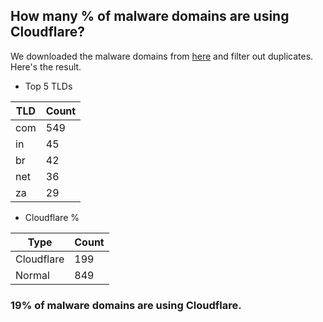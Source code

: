 ## How many % of malware domains are using Cloudflare?


We downloaded the malware domains from [here](https://urlhaus.abuse.ch) and filter out duplicates.
Here's the result.


[//]: # (start replacement)


- Top 5 TLDs

| TLD | Count |
| --- | --- |
| com | 549 |
| in | 45 |
| br | 42 |
| net | 36 |
| za | 29 |


- Cloudflare %

| Type | Count |
| --- | --- |
| Cloudflare | 199 |
| Normal | 849 |


### 19% of malware domains are using Cloudflare.
